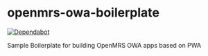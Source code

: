 # openmrs-owa-boilerplate
[![Dependabot](https://badgen.net/badge/Dependabot/enabled/green?icon=dependabot)](https://dependabot.com/)

Sample Boilerplate for building OpenMRS OWA apps based on PWA
